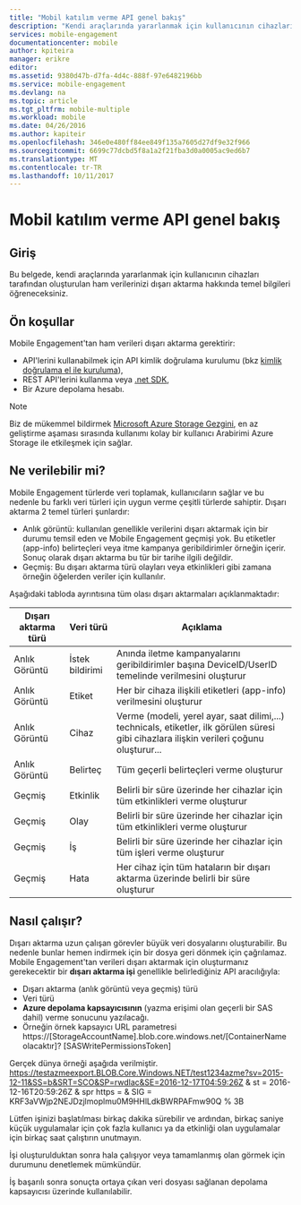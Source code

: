```yaml
---
title: "Mobil katılım verme API genel bakış"
description: "Kendi araçlarında yararlanmak için kullanıcının cihazları tarafından oluşturulan ham verilerinizi dışarı aktarma hakkında temel bilgileri öğrenin"
services: mobile-engagement
documentationcenter: mobile
author: kpiteira
manager: erikre
editor: 
ms.assetid: 9380d47b-d7fa-4d4c-888f-97e6482196bb
ms.service: mobile-engagement
ms.devlang: na
ms.topic: article
ms.tgt_pltfrm: mobile-multiple
ms.workload: mobile
ms.date: 04/26/2016
ms.author: kapiteir
ms.openlocfilehash: 346e0e480ff84ee849f135a7605d27df9e32f966
ms.sourcegitcommit: 6699c77dcbd5f8a1a2f21fba3d0a0005ac9ed6b7
ms.translationtype: MT
ms.contentlocale: tr-TR
ms.lasthandoff: 10/11/2017
---
```

# <a name="mobile-engagement-export-api-overview"></a>Mobil katılım verme API genel bakış
## <a name="introduction"></a>Giriş
Bu belgede, kendi araçlarında yararlanmak için kullanıcının cihazları tarafından oluşturulan ham verilerinizi dışarı aktarma hakkında temel bilgileri öğreneceksiniz.

## <a name="pre-requisites"></a>Ön koşullar
Mobile Engagement'tan ham verileri dışarı aktarma gerektirir:

* API'lerini kullanabilmek için API kimlik doğrulama kurulumu (bkz [kimlik doğrulama el ile kuruluma](mobile-engagement-api-authentication-manual.md)),
* REST API'lerini kullanma veya [.net SDK](mobile-engagement-dotnet-sdk-service-api.md),
* Bir Azure depolama hesabı.

> [!NOTE]
> Biz de mükemmel bildirmek [Microsoft Azure Storage Gezgini](http://storageexplorer.com/), en az geliştirme aşaması sırasında kullanımı kolay bir kullanıcı Arabirimi Azure Storage ile etkileşmek için sağlar.
> 
> 

## <a name="what-can-be-exported"></a>Ne verilebilir mi?
Mobile Engagement türlerde veri toplamak, kullanıcıların sağlar ve bu nedenle bu farklı veri türleri için uygun verme çeşitli türlerde sahiptir.
Dışarı aktarma 2 temel türleri şunlardır:

* Anlık görüntü: kullanılan genellikle verilerini dışarı aktarmak için bir durumu temsil eden ve Mobile Engagement geçmişi yok. Bu etiketler (app-info) belirteçleri veya itme kampanya geribildirimler örneğin içerir. Sonuç olarak dışarı aktarma bu tür bir tarihe ilgili değildir.
* Geçmiş: Bu dışarı aktarma türü olayları veya etkinlikleri gibi zamana örneğin öğelerden veriler için kullanılır.

Aşağıdaki tabloda ayrıntısına tüm olası dışarı aktarmaları açıklanmaktadır:

| Dışarı aktarma türü | Veri türü | Açıklama |
| --- | --- | --- |
| Anlık Görüntü |İstek bildirimi |Anında iletme kampanyalarını geribildirimler başına DeviceID/UserID temelinde verilmesini oluşturur |
| Anlık Görüntü |Etiket |Her bir cihaza ilişkili etiketleri (app-info) verilmesini oluşturur |
| Anlık Görüntü |Cihaz |Verme (modeli, yerel ayar, saat dilimi,...) technicals, etiketler, ilk görülen süresi gibi cihazlara ilişkin verileri çoğunu oluşturur... |
| Anlık Görüntü |Belirteç |Tüm geçerli belirteçleri verme oluşturur |
| Geçmiş |Etkinlik |Belirli bir süre üzerinde her cihazlar için tüm etkinlikleri verme oluşturur |
| Geçmiş |Olay |Belirli bir süre üzerinde her cihazlar için tüm etkinlikleri verme oluşturur |
| Geçmiş |İş |Belirli bir süre üzerinde her cihazlar için tüm işleri verme oluşturur |
| Geçmiş |Hata |Her cihaz için tüm hataların bir dışarı aktarma üzerinde belirli bir süre oluşturur |

## <a name="how-does-it-work"></a>Nasıl çalışır?
Dışarı aktarma uzun çalışan görevler büyük veri dosyalarını oluşturabilir. Bu nedenle bunlar hemen indirmek için bir dosya geri dönmek için çağrılamaz.
Mobile Engagement'tan verileri dışarı aktarmak için oluşturmanız gerekecektir bir **dışarı aktarma işi** genellikle belirlediğiniz API aracılığıyla:

* Dışarı aktarma (anlık görüntü veya geçmiş) türü
* Veri türü
* **Azure depolama kapsayıcısının** (yazma erişimi olan geçerli bir SAS dahil) verme sonucunu yazılacağı.
* Örneğin örnek kapsayıcı URL parametresi https://[StorageAccountName].blob.core.windows.net/[ContainerName olacaktır]? [SASWritePermissionsToken]  

Gerçek dünya örneği aşağıda verilmiştir. https://testazmeexport.BLOB.Core.Windows.NET/test1234azme?sv=2015-12-11&SS=b&SRT=SCO&SP=rwdlac&SE=2016-12-17T04:59:26Z & st = 2016-12-16T20:59:26Z & spr https = & SIG = KRF3aVWjp2NEJDzjlmoplmu0M9HHlLdkBWRPAFmw90Q % 3B

Lütfen işinizi başlatılması birkaç dakika sürebilir ve ardından, birkaç saniye küçük uygulamalar için çok fazla kullanıcı ya da etkinliği olan uygulamalar için birkaç saat çalıştırın unutmayın.

İşi oluşturulduktan sonra hala çalışıyor veya tamamlanmış olan görmek için durumunu denetlemek mümkündür.

İş başarılı sonra sonuçta ortaya çıkan veri dosyası sağlanan depolama kapsayıcısı üzerinde kullanılabilir.

